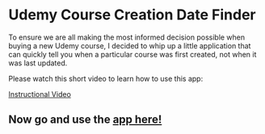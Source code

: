 # Udemy Course Creation Date Finder

To ensure we are all making the most informed decision possible when buying a new Udemy course, I decided to whip up a little application that
can quickly tell you when a particular course was first created, not when it was last updated.

Please watch this short video to learn how to use this app:

[Instructional Video](https://user-images.githubusercontent.com/46230902/133181478-ba92ec64-091b-409d-a65c-046ed30dafcd.mp4)

## Now go and use the [app here!](https://obscure-bayou-33734.herokuapp.com/)
